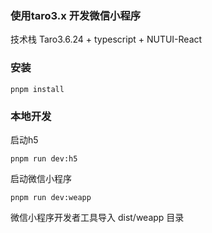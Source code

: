 ### 使用taro3.x 开发微信小程序
技术栈 Taro3.6.24 + typescript + NUTUI-React
### 安装
```shell
pnpm install 
```

### 本地开发
启动h5
```shell
pnpm run dev:h5 
```
启动微信小程序
```shell
pnpm run dev:weapp 
```

微信小程序开发者工具导入 dist/weapp 目录
